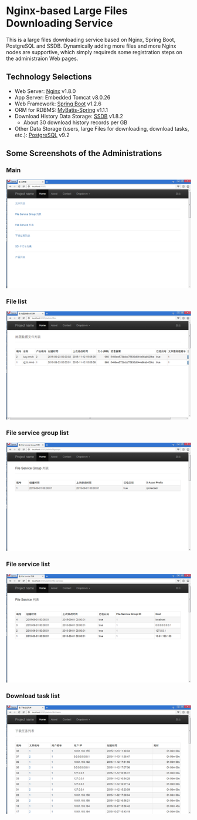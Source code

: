 # Nginx-based Large Files Downloading Service
This is a large files downloading service based on Nginx, Spring Boot, PostgreSQL and SSDB. Dynamically adding more files and more Nginx nodes are supportive, which simply requireds some registration steps on the administraion Web pages.

## Technology Selections
- Web Server: [Nginx](http://nginx.org/) v1.8.0
- App Server: Embedded Tomcat v8.0.26
- Web Framework: [Spring Boot](https://github.com/spring-projects/spring-boot/)  v1.2.6
- ORM for RDBMS: [MyBatis-Spring](http://mybatis.github.io/spring/) v1.1.1
- Download History Data Storage: [SSDB](https://www.github.com/ideawu/ssdb/)  v1.8.2
	- About 30 download history records per GB
- Other Data Storage (users, large Files for downloading, download tasks, etc.): [PostgreSQL](http://www.postgresql.org/)  v9.2

## Some Screenshots of the Administrations
### Main
![](doc/readme/images/admin_index.png)
### File list
![](doc/readme/images/file_list.png)
### File service group list
![](doc/readme/images/file_service_group_list.png)
### File service list
![](doc/readme/images/file_service_list.png)
### Download task list
![](doc/readme/images/download_task_list.png)



